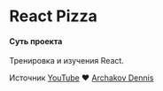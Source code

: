 # React Pizza

#### Суть проекта

Тренировка и изучения React.

Источник [YouTube](https://www.youtube.com/watch?v=bziVFvq8cLQ) ❤️ [Archakov Dennis](https://github.com/Archakov06)
